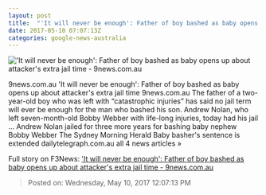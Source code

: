 ```yaml
---
layout: post
title:  "'It will never be enough': Father of boy bashed as baby opens up about attacker's extra jail time - 9news.com.au"
date: 2017-05-10 07:07:13Z
categories: google-news-australia
---
```


!['It will never be enough': Father of boy bashed as baby opens up about attacker's extra jail time - 9news.com.au](http://9network-vod-progressive.akamaized.net/media2/664969388001/2017/05/664969388001_5428491146001_5428485586001-vs.jpg)

9news.com.au 'It will never be enough': Father of boy bashed as baby opens up about attacker's extra jail time 9news.com.au The father of a two-year-old boy who was left with “catastrophic injuries” has said no jail term will ever be enough for the man who bashed his son. Andrew Nolan, who left seven-month-old Bobby Webber with life-long injuries, today had his jail ... Andrew Nolan jailed for three more years for bashing baby nephew Bobby Webber The Sydney Morning Herald Baby basher's sentence is extended dailytelegraph.com.au all 4 news articles »


Full story on F3News: ['It will never be enough': Father of boy bashed as baby opens up about attacker's extra jail time - 9news.com.au](http://www.f3nws.com/n/KkSRGE)

> Posted on: Wednesday, May 10, 2017 12:07:13 PM
